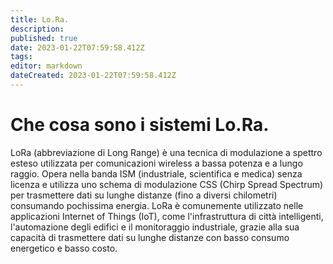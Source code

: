 ```yaml
---
title: Lo.Ra.
description: 
published: true
date: 2023-01-22T07:59:58.412Z
tags: 
editor: markdown
dateCreated: 2023-01-22T07:59:58.412Z
---
```


# Che cosa sono i sistemi Lo.Ra.
LoRa (abbreviazione di Long Range) è una tecnica di modulazione a spettro esteso utilizzata per comunicazioni wireless a bassa potenza e a lungo raggio. Opera nella banda ISM (industriale, scientifica e medica) senza licenza e utilizza uno schema di modulazione CSS (Chirp Spread Spectrum) per trasmettere dati su lunghe distanze (fino a diversi chilometri) consumando pochissima energia. 
LoRa è comunemente utilizzato nelle applicazioni Internet of Things (IoT), come l'infrastruttura di città intelligenti, l'automazione degli edifici e il monitoraggio industriale, grazie alla sua capacità di trasmettere dati su lunghe distanze con basso consumo energetico e basso costo.
